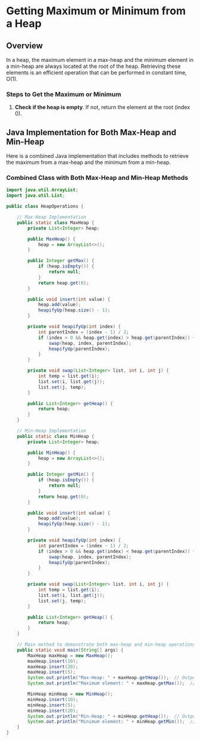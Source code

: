 # Getting Maximum or Minimum from a Heap

## Overview

In a heap, the maximum element in a max-heap and the minimum element in a min-heap are always located at the root of the heap. Retrieving these elements is an efficient operation that can be performed in constant time, O(1).

### Steps to Get the Maximum or Minimum

1. **Check if the heap is empty**. If not, return the element at the root (index 0).

## Java Implementation for Both Max-Heap and Min-Heap

Here is a combined Java implementation that includes methods to retrieve the maximum from a max-heap and the minimum from a min-heap.

### Combined Class with Both Max-Heap and Min-Heap Methods

```java
import java.util.ArrayList;
import java.util.List;

public class HeapOperations {

    // Max-Heap Implementation
    public static class MaxHeap {
        private List<Integer> heap;

        public MaxHeap() {
            heap = new ArrayList<>();
        }

        public Integer getMax() {
            if (heap.isEmpty()) {
                return null;
            }
            return heap.get(0);
        }

        public void insert(int value) {
            heap.add(value);
            heapifyUp(heap.size() - 1);
        }

        private void heapifyUp(int index) {
            int parentIndex = (index - 1) / 2;
            if (index > 0 && heap.get(index) > heap.get(parentIndex)) {
                swap(heap, index, parentIndex);
                heapifyUp(parentIndex);
            }
        }

        private void swap(List<Integer> list, int i, int j) {
            int temp = list.get(i);
            list.set(i, list.get(j));
            list.set(j, temp);
        }

        public List<Integer> getHeap() {
            return heap;
        }
    }

    // Min-Heap Implementation
    public static class MinHeap {
        private List<Integer> heap;

        public MinHeap() {
            heap = new ArrayList<>();
        }

        public Integer getMin() {
            if (heap.isEmpty()) {
                return null;
            }
            return heap.get(0);
        }

        public void insert(int value) {
            heap.add(value);
            heapifyUp(heap.size() - 1);
        }

        private void heapifyUp(int index) {
            int parentIndex = (index - 1) / 2;
            if (index > 0 && heap.get(index) < heap.get(parentIndex)) {
                swap(heap, index, parentIndex);
                heapifyUp(parentIndex);
            }
        }

        private void swap(List<Integer> list, int i, int j) {
            int temp = list.get(i);
            list.set(i, list.get(j));
            list.set(j, temp);
        }

        public List<Integer> getHeap() {
            return heap;
        }
    }

    // Main method to demonstrate both max-heap and min-heap operations
    public static void main(String[] args) {
        MaxHeap maxHeap = new MaxHeap();
        maxHeap.insert(10);
        maxHeap.insert(20);
        maxHeap.insert(5);
        System.out.println("Max-Heap: " + maxHeap.getHeap());  // Output: [20, 10, 5]
        System.out.println("Maximum element: " + maxHeap.getMax());  // Output: 20

        MinHeap minHeap = new MinHeap();
        minHeap.insert(10);
        minHeap.insert(5);
        minHeap.insert(20);
        System.out.println("Min-Heap: " + minHeap.getHeap());  // Output: [5, 10, 20]
        System.out.println("Minimum element: " + minHeap.getMin());  // Output: 5
    }
}
